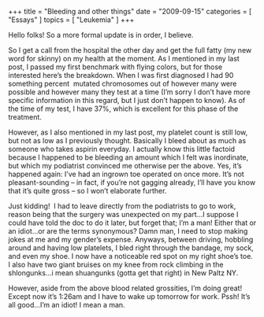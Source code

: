 +++
title = "Bleeding and other things"
date = "2009-09-15"
categories = [ "Essays" ]
topics = [ "Leukemia" ]
+++

Hello folks! So a more formal update is in order, I believe.

<!--more-->

So I get a call from the hospital the other day and get the full fatty (my new word for skinny) on my health at the moment. As I mentioned in my last post, I passed my first benchmark with flying colors, but for those interested here&#8217;s the breakdown. When I was first diagnosed I had 90 something percent  mutated chromosomes out of however many were possible and however many they test at a time (I&#8217;m sorry I don&#8217;t have more specific information in this regard, but I just don&#8217;t happen to know). As of the time of my test, I have 37%, which is excellent for this phase of the treatment.

However, as I also mentioned in my last post, my platelet count is still low, but not as low as I previously thought. Basically I bleed about as much as someone who takes aspirin everyday. I actually know this little factoid because I happened to be bleeding an amount which I felt was inordinate, but which my podiatrist convinced me otherwise per the above. Yes, it&#8217;s happened again: I&#8217;ve had an ingrown toe operated on once more. It&#8217;s not pleasant-sounding &#8211; in fact, if you&#8217;re not gagging already, I&#8217;ll have you know that it&#8217;s quite gross &#8211; so I won&#8217;t elaborate further.

Just kidding!  I had to leave directly from the podiatrists to go to work, reason being that the surgery was unexpected on my part&#8230;I suppose I could have told the doc to do it later, but forget that; I&#8217;m a man! Either that or an idiot&#8230;or are the terms synonymous? Damn man, I need to stop making jokes at me and my gender&#8217;s expense. Anyways, between driving, hobbling around and having low platelets, I bled right through the bandage, my sock, and even my shoe. I now have a noticeable red spot on my right shoe&#8217;s toe. I also have two giant bruises on my knee from rock climbing in the shlongunks&#8230;i mean shuangunks (gotta get that right) in New Paltz NY.

However, aside from the above blood related grossities, I&#8217;m doing great! Except now it&#8217;s 1:26am and I have to wake up tomorrow for work. Pssh! It&#8217;s all good&#8230;I&#8217;m an idiot! I mean a man.
